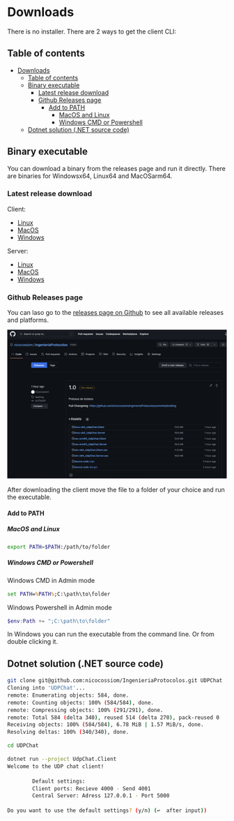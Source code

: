 
# Downloads

There is no installer. There are 2 ways to get the client CLI:

## Table of contents

- [Downloads](#downloads)
  - [Table of contents](#table-of-contents)
  - [Binary executable](#binary-executable)
    - [Latest release download](#latest-release-download)
    - [Github Releases page](#github-releases-page)
      - [Add to PATH](#add-to-path)
        - [MacOS and Linux](#macos-and-linux)
        - [Windows CMD or Powershell](#windows-cmd-or-powershell)
  - [Dotnet solution (.NET source code)](#dotnet-solution-net-source-code)

## Binary executable

You can download a binary from the releases page and run it directly. There are binaries for Windowsx64, Linux64 and MacOSarm64.

### Latest release download

Client:

- [Linux](https://github.com/nicocossiom/IngenieriaProtocolos/releases/download/latest/linux-x64_UdpChat.Client)
- [MacOS](https://github.com/nicocossiom/IngenieriaProtocolos/releases/download/latest/osx-arm64_UdpChat.Client)
- [Windows](https://github.com/nicocossiom/IngenieriaProtocolos/releases/download/latest/win-x64_UdpChat.Client.exe)

Server:

- [Linux](https://github.com/nicocossiom/IngenieriaProtocolos/releases/download/latest/linux-x64_UdpChat.Server)
- [MacOS](https://github.com/nicocossiom/IngenieriaProtocolos/releases/download/latest/osx-arm64_UdpChat.Server)
- [Windows](https://github.com/nicocossiom/IngenieriaProtocolos/releases/download/latest/win-x64_UdpChat.Server.exe)

### Github Releases page

You can laso go to the [releases page on Github](https://github.com/nicocossiom/IngenieriaProtocolos/releases/) to see all available releases and platforms.

![Github Releass webpage](../images/releases.png)

After downloading the client move the file to a folder of your choice and run the executable.

#### Add to PATH

##### MacOS and Linux

```bash
export PATH=$PATH:/path/to/folder
```

##### Windows CMD or Powershell

Windows CMD in Admin mode

```cmd
set PATH=%PATH%;C:\path\to\folder
```

Windows Powershell in Admin mode

```powershell
$env:Path += ";C:\path\to\folder"
```

In Windows you can run the executable from the command line. Or from double clicking it.

## Dotnet solution (.NET source code)

```bash
git clone git@github.com:nicocossiom/IngenieriaProtocolos.git UDPChat
Cloning into 'UDPChat'...
remote: Enumerating objects: 584, done.
remote: Counting objects: 100% (584/584), done.
remote: Compressing objects: 100% (291/291), done.
remote: Total 584 (delta 340), reused 514 (delta 270), pack-reused 0
Receiving objects: 100% (584/584), 6.78 MiB | 1.57 MiB/s, done.
Resolving deltas: 100% (340/340), done.
```

````bash
cd UDPChat
````

```bash
dotnet run --project UdpChat.Client
Welcome to the UDP chat client!

        Default settings:
        Client ports: Recieve 4000 - Send 4001
        Central Server: Adress 127.0.0.1 - Port 5000

Do you want to use the default settings? (y/n) (↩️  after input))
```
